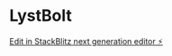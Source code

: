 # LystBolt

[Edit in StackBlitz next generation editor ⚡️](https://stackblitz.com/~/github.com/LystIQ/LystBolt)